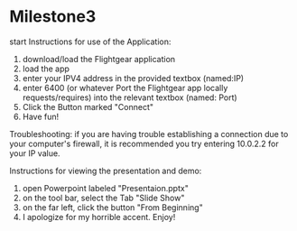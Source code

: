 # Milestone3
start
Instructions for use of the Application:
1. download/load the Flightgear application
2. load the app
3. enter your IPV4 address in the provided textbox (named:IP)
4. enter 6400 (or whatever Port the Flightgear app locally requests/requires) into 
the relevant textbox (named: Port)
5. Click the Button marked "Connect"
6. Have fun!

Troubleshooting: if you are having trouble establishing a connection due to your computer's firewall,
it is recommended you try entering 10.0.2.2 for your IP value.


Instructions for viewing the presentation and demo:
1. open Powerpoint labeled "Presentaion.pptx"
2. on the tool bar, select the Tab "Slide Show"
3. on the far left, click the button "From Beginning"
4. I apologize for my horrible accent. Enjoy!
